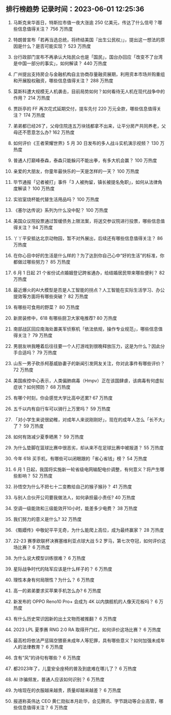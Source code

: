 
## 排行榜趋势 记录时间：2023-06-01 12:25:36
  
  1. 马斯克来华首日，特斯拉市值一夜大涨逾 250 亿美元，传达了什么信号？哪些信息值得关注？ 756 万热度
    
  2. 特朗普宣布「若再当选总统，将终结美国『出生公民权』」，提出这一想法的原因是什么？是否可能实现？ 523 万热度
    
  3. 台行政部门宣布不再承认大陆民众也是「国民」，国台办回应「改变不了台湾是中国一部分的事实」，如何解读？ 440 万热度
    
  4. 广州提出支持房企与金融机构自主协商存量融资展期，利用资本市场并购重组和开展股权融资，哪些信息值得关注？ 288 万热度
    
  5. 莫斯科遭大规模无人机袭击，目前局势如何？如何看待无人机在现代战争中的作用？ 214 万热度
    
  6. 贾跃亭的 FF 再次花式延期交付，提车先付 220 万元全款，哪些信息值得关注？ 174 万热度
    
  7. 弟弟都已经26了，父母住院连五万块钱都拿不出来，让平分房产共同养老，父母还不愿意怎么办? 162 万热度
    
  8. 如何评价《王者荣耀世界》5 月 30 日发布的多人战斗实机演示视频？ 130 万热度
    
  9. 普通人打巅峰泰森，泰森只能躲闪不能出拳，有多大机会赢？ 100 万热度
    
  10. 亲爱的大朋友，你童年最快乐的一天是怎样的一天？ 100 万热度
    
  11. 毕节通报「记者被打」事件「3 人被拘留，镇长被提名免职」，如何从法律角度解读？ 100 万热度
    
  12. 实验室烧杯能代替生活用品吗？ 100 万热度
    
  13. 《塞尔达传说》系列为什么没中配？ 100 万热度
    
  14. 美国众议院投票通过暂缓债务上限法案，将送交参议院进行投票，哪些信息值得关注？ 94 万热度
    
  15. 丫丫平安抵达北京动物园，暂不对外展出，后续还有哪些信息值得关注？ 86 万热度
    
  16. 在你心目中好的生活是什么样的？为了达到你自己心中“好的生活”的标准，你都做过哪些努力？ 85 万热度
    
  17. 6 月 1 日起 21 个省份试点婚姻登记跨省通办，给结婚居民带来哪些便利？ 82 万热度
    
  18. 最近爆火的AI大模型是否是人工智能的拐点？人工智能在实际生活学习、办公提效等方面将有哪些突破？ 82 万热度
    
  19. 有哪些可食用的野菜？ 80 万热度
    
  20. 新房装修中，618 有哪些厨卫大家电推荐? 80 万热度
    
  21. 南部战区回应南海处置美军侦察机「依法依规，操作专业规范」，哪些信息值得关注？ 79 万热度
    
  22. 男朋友哄我睡着后往往要一个人打游戏到很晚释放压力，这是为什么？因此分手合适吗？ 79 万热度
    
  23. 山东一男子砍杀柯基威胁妻子的新闻引发网友关注，你对此事件有哪些评价？ 72 万热度
    
  24. 美国疾控中心表示，人类偏肺病毒（Hmpv）正在该国肆虐，该病毒有何虚拟症状？如何预防？ 68 万热度
    
  25. 有哪个时刻，你会感觉大学比高中还累? 67 万热度
    
  26. 五千以内有自行车可以骑行上万里吗？ 59 万热度
    
  27. 「对小学生来说很幼稚，对成年人来说刚刚好」，现在的成年人怎么「长不大」了？ 59 万热度
    
  28. 如何有效减少夏季晒黑？ 59 万热度
    
  29. 为什么垫脚在篮球比赛中很恶劣，却从来不在足球比赛中被报道？ 55 万热度
    
  30. 今年 618 买手机，有哪些可以闭眼跟的「省心省钱」榜？ 54 万热度
    
  31. 6 月 1 日起，我国将实施新一轮省级电网输配电价调整，有何意义？将产生哪些影响？ 52 万热度
    
  32. 孙悟空为什么不把七十二变教给自己的猴子猴孙？ 41 万热度
    
  33. 与别人合伙开公司要我做法人，如何承担最小责任? 40 万热度
    
  34. 空调一级能效和三级能效开10小时，能差多少电费？ 38 万热度
    
  35. 我们努力的意义是什么? 32 万热度
    
  36. 《甄嬛传》中敬妃平平无奇，为什么能爬上高位，成为最终赢家？ 28 万热度
    
  37. 22-23 赛季欧联杯决赛塞维利亚点球大战 5:2 罗马，第七次夺冠，如何评价这场比赛？ 6 万热度
    
  38. 为什么说大模型训练很难？ 6 万热度
    
  39. 星际战争时代的陆军应该是什么样子的？ 6 万热度
    
  40. 理性本身有何局限性？为什么？ 6 万热度
    
  41. 高一的弟弟要求买苹果手机怎么办? 6 万热度
    
  42. 新发布的 OPPO Reno10 Pro+ 会成为 4K 以内旗舰机的人像天花板吗？ 6 万热度
    
  43. 有什么历史常识因新的出土文物而被推翻？ 6 万热度
    
  44. 2023 LPL 夏季赛 RNG 2:0 RA 取得开门红，如何评价这场比赛？ 6 万热度
    
  45. 最高检将依法严惩隔空猥亵未成年人等犯罪，具有哪些意义？如何加强未成年人的法律教育？ 6 万热度
    
  46. 含有“风”的诗句有哪些？ 6 万热度
    
  47. 都2023年了，儿童安全座椅的普及到底难在哪儿了？ 6 万热度
    
  48. AI 诈骗频发，普通人应该如何识别？ 6 万热度
    
  49. 为啥现在的衣服越来越贵，质量却越来越差？ 6 万热度
    
  50. 报道称英伟达 CEO 黄仁勋拟本月赴华，会见腾讯、字节跳动等企业高管，哪些信息值得关注？ 6 万热度
    